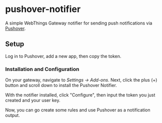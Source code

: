 # pushover-notifier

A simple WebThings Gateway notifier for sending push notifications via
[Pushover](https://pushover.net).

## Setup

Log in to Pushover, add a new app, then copy the token.

### Installation and Configuration

On your gateway, navigate to _Settings -> Add-ons_. Next, click the plus (+)
button and scroll down to install the Pushover Notifier.

With the notifier installed, click "Configure", then input the token you just
created and your user key.

Now, you can go create some rules and use Pushover as a notification output.
